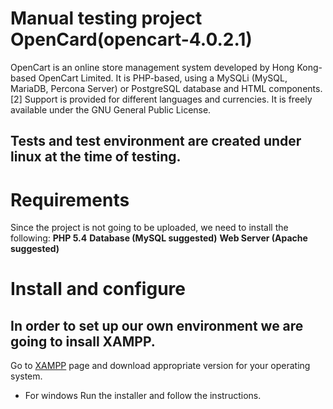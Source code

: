 # Manual testing project OpenCard(opencart-4.0.2.1)
OpenCart is an online store management system developed by Hong Kong-based OpenCart Limited. It is PHP-based, using a MySQLi (MySQL, MariaDB, Percona Server) or PostgreSQL database and HTML components.[2] Support is provided for different languages and currencies. It is freely available under the GNU General Public License.


## Tests and test environment are created under linux at the time of testing.


# Requirements
Since the project is not going to be uploaded, we need to install the following:
**PHP 5.4**
**Database (MySQL suggested)**
**Web Server (Apache suggested)**


# Install and configure

## In order to set up our own environment we are going to insall XAMPP.
Go to [XAMPP](https://www.apachefriends.org/download.html) page and download appropriate version for your operating system.
* For windows
  Run the installer and follow the instructions.
